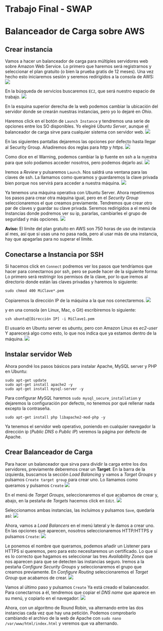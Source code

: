 # Trabajo Final - SWAP
# Balanceador de Carga sobre AWS
## Crear instancia
Vamos a hacer un balanceador de carga para múltiples servidores web sobre Amazon Web Service. Lo primero que haremos será registrarnos y seleccionar el plan gratuito (o bien la prueba gratis de 12 meses).
Una vez hecho esto iniciaremos sesión y seremos redirigidos a la consola de AWS:
![ ](capturas/1.png)

En la búsqueda de servicios buscaremos `EC2`, que será nuestro espacio de trabajo.
![ ](capturas/2.png)

En la esquina superior derecha de la web podemos cambiar la ubicación del servidor donde se crearán nuestras instancias, pero yo lo dejaré en _Ohio_.

Haremos click en el botón de `Launch Instance` y tendremos una serie de opciones entre los SO disponibles. Yo elegiré _Ubuntu Server_, aunque el balanceador de carga sirve para cualquier sistema con servidor web.
![ ](capturas/3.png)

En las siguientes pantallas dejaremos las opciones por defecto hasta llegar al Security Group. Añadiremos dos reglas para _http_ y _https_.
![ ](capturas/4.png)

 Como dice en el Warning, podemos cambiar la ip fuente en ssh a la nuestra para que solo podamos acceder nosotros, pero podemos dejarlo así.
![ ](capturas/5.png)

Iremos a _Review_ y pulsaremos `Launch`.
Nos saldrá una ventana para las claves de ssh. La llamamos como queramos y guardaremos la clave privada bien porque nos servirá para acceder a nuestra máquina.
![ ](capturas/6.png)

Ya tenemos una máquina operativa con Ubuntu Server.
Ahora repetiremos los pasos para crear otra máquina igual, pero en el _Security Group_ seleccionaremos el que creamos previamente. Tendremos que crear otro par de claves y guardar su clave privada.
Seremos redirigidos  a el menú de Instancias donde podremos ver su ip, pararlas, cambiarles el grupo de seguridad y más opciones.
![ ](capturas/7.png)

__Aviso:__ El límite del plan gratuito en AWS son 750 horas de uso de instancia al mes, así que si usas una no pasa nada, pero al usar más de una instancia, hay que apagarlas para no superar el límite.

## Conectarse a Instancia por SSH
Si hacemos click en `Connect` podremos ver los pasos que tendríamos que hacer para conectarnos por ssh, pero se puede hacer de la siguiente forma:
Lo primero será restringir los permisos de la clave, por lo que iremos al directorio donde están las claves privadas y haremos lo siguiente:
```
sudo chmod 400 MiClave*.pem
```
Copiaremos la dirección IP de la máquina a la que nos conectaremos.
![ ](capturas/8.png)

 y en una consola (en Linux, Mac, o Git)  escribiremos lo siguiente:
```
ssh ubuntu@[Dirección IP] -i MiClave1.pem 
```
El usuario en Ubuntu server es _ubuntu_, pero con Amazon Linux es _ec2-user_
Y aparecerá algo como esto, lo que nos indica que ya estamos dentro de la máquina.
![ ](capturas/9.png)

## Instalar servidor Web
Ahora pondré los pasos básicos para instalar Apache, MySQL server y PHP en Ubuntu:

```
sudo apt-get update
sudo apt-get install apache2 -y
sudo apt-get install mysql-server -y
```
Para configurar _MySQL_ haremos `sudo mysql_secure_installation` y dejaremos la configuración por defecto, no tenemos por qué rellenar nada excepto la contraseña.
```
sudo apt-get install php libapache2-mod-php -y
```
Ya tenemos el servidor web operativo, poniendo en cualquier navegador la dirección ip (_Public DNS_ o _Public IP_) veremos la página por defecto de Apache.

## Crear Balanceador de Carga
Para hacer un balanceador que sirva para dividir la carga entre los dos servidores, previamente deberemos crear un __Target__:
En la barra de la izquierda, buscamos la sección _Load Balancing_ y vamos a _Target Groups_ y pulsamos `Create target group` para crear uno. Lo llamamos como queramos y pulsamos `Create`
![ ](capturas/10.png)

En el menú de _Target Groups_, seleccionaremos el que acabamos de crear y, abajo, en la pestaña de _Targets_ hacemos click en `Edit`.
![ ](capturas/11.png)

Seleccionamos ambas instancias, las incluimos y pulsamos `Save`, quedaría así:
![ ](capturas/12.png)

Ahora, vamos a _Load Balancers_ en el menú lateral y le damos a crear uno. En las opciones que aparecen, nosotros seleccionaremos HTTP/HTTPS y pulsamos `Create`:
![ ](capturas/13.png)

Le ponemos el nombre que queramos, podemos añadir un Listener para HTTPS si queremos, pero para esto necesitaremos un certificado. Lo que sí es lo correcto que hagamos es seleccionar las tres _Availability Zones_ que nos aparecen para que se detecten las instancias seguro.
Iremos a la pestaña _Configure Security Groups_ y seleccionaremos el grupo que creamos previamente.
En _Configure Routing_ seleccionaremos el _Target Group_ que acabamos de crear.
![ ](capturas/14.png)

Vamos al último paso y pulsamos `Create`
Ya está creado el balanceador. Para conectarnos a él, tendremos que copiar el _DNS name_ que aparece en su menú, y copiarlo en el navegador:
![ ](capturas/15.png)

Ahora, con un algoritmo de Round Robin, va alternando entre las dos instancias cada vez que hay una petición. Podemos comprobarlo cambiando el archivo de la web de Apache con `sudo nano /var/www/html/index.html` y veremos que va alternando.
